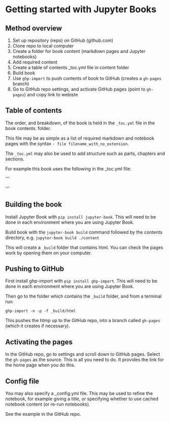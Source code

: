 # Getting started with Jupyter Books

## Method overview

1. Set up repository (repo) on GitHub (github.com)
1. Clone repo to local computer
1. Create a folder for book content (markdown pages and Jupyter notebooks)
1. Add required content
1. Create a table of contents _toc.yml file in content folder
1. Build book
1. Use `ghp-import` to push contents of book to GitHub (creates a `gh-pages` branch)
1. Go to GitHub repo settings, and activate GitHub pages (point to `gh-pages`) and copy link to webiste

## Table of contents

The order, and breakdown, of the book is held in the `_toc.yml` file in the book contents. folder.

This file may be as simple as a list of required markdown and notebook pages with the syntax `- file filename_with_no_extension`.

The `_toc.yml` may also be used to add structure such as parts, chapters and sections.

For example this book uses the following in the _toc.yml file:

'''

'''


## Building the book

Install Jupyter Book with `pip install jupyter-book`. This will need to be done in each environment where you are using Jupyter Book.

Build book with the `jupyter-book build` command followed by the contents directory, e.g. `jupyter-book build ./content` 

This will create a `_build` folder that contains html. You can check the pages work by opening them on your computer.

## Pushing to GitHub

First install ghp-import with `pip install ghp-import`. This will need to be done in each environment where you are using Jupyter Book.

Then go to the folder which contains the `_build` folder, and from a terminal run:

`ghp-import -n -p -f _build/html`

This pushes the htmp up to the GitHub repo, into a branch called `gh-pages` (which it creates if necessary).

## Activating the pages

In the GitHub repo, go to settings and scroll down to GitHub pages. Select the `gh-pages` as the source. This is all you need to do. It provides the link for the home page when you do this.

## Config file

You may also specify a _config.yml file. This may be used to refine the notebook, for example giving a title, or specifying whether to use cached notebook content (or re-run notebooks).

See the example in the GitHub repo.

